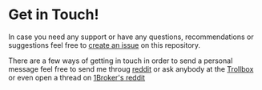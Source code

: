 # Get in Touch!

In case you need any support or have any questions, recommendations or suggestions
feel free to [create an issue](https://github.com/flyingunicorn222/telebroker_bot/issues/new)
on this repository.

There are a few ways of getting in touch in order to send a personal message
feel free to send me throug [reddit](https://www.reddit.com/user/flyingunicorn222)
or ask anybody at the [Trollbox](http://t.me/Trollbox_1Broker) or even open a thread
on [1Broker's reddit](https://www.reddit.com/r/1Broker/)

